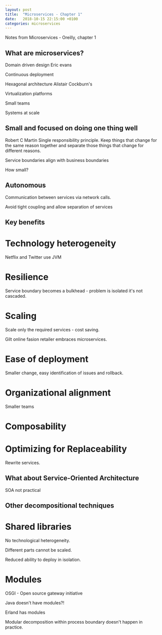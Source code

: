 ```yaml
---
layout: post
title:  "Microservices - Chapter 1"
date:   2018-10-15 22:15:00 +0100
categories: microservices 
---
```


Notes from Microservices - Oreilly, chapter 1


## What are microservices?

Domain driven design Eric evans

Continuous deployment

Hexagonal architecture Alistair Cockburn's 

Virtualization platforms

Small teams

Systems at scale

## Small and focused on doing one thing well

Robert C Martin Single responsibility principle. Keep things that change for the same reason together and separate those things that change for different reasons.

Service boundaries align with business boundaries

How small?

## Autonomous

Communication between services via network calls.

Avoid tight coupling and allow separation of services

## Key benefits

# Technology heterogeneity

Netflix and Twitter use JVM

# Resilience

Service boundary becomes a bulkhead - problem is isolated it's not cascaded.

# Scaling

Scale only the required services - cost saving.

Gilt online fasion retailer embraces microservices.  


# Ease of deployment

Smaller change, easy identification of issues and rollback. 

# Organizational alignment

Smaller teams


# Composability

# Optimizing for Replaceability

Rewrite services. 

## What about Service-Oriented Architecture

SOA not practical

## Other decompositional techniques

# Shared libraries

No technological heterogeneity.

Different parts cannot be scaled.

Reduced ability to deploy in isolation.

# Modules

OSGI - Open source gateway initiative

Java doesn't have modules?!

Erland has modules 

Modular decomposition within process boundary doesn't happen in practice.






